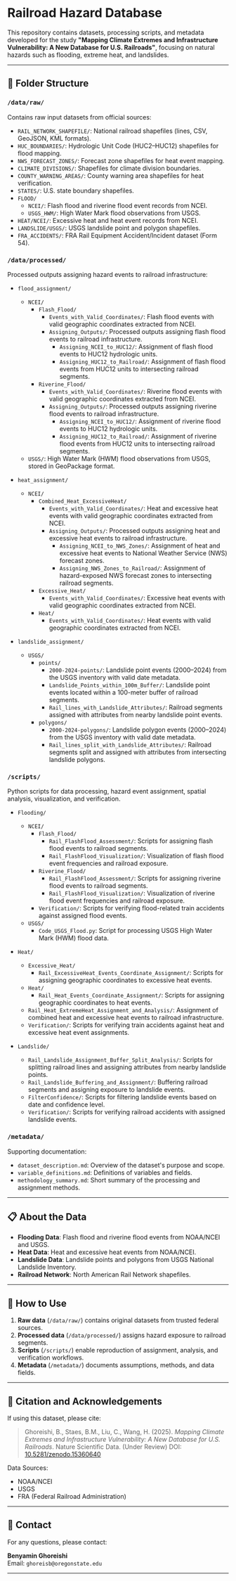 # Railroad Hazard Database

This repository contains datasets, processing scripts, and metadata developed for the study **"Mapping Climate Extremes and Infrastructure Vulnerability: A New Database for U.S. Railroads"**, focusing on natural hazards such as flooding, extreme heat, and landslides.

---

## 📁 Folder Structure

### `/data/raw/`
Contains raw input datasets from official sources:

- `RAIL_NETWORK_SHAPEFILE/`: National railroad shapefiles (lines, CSV, GeoJSON, KML formats).
- `HUC_BOUNDARIES/`: Hydrologic Unit Code (HUC2–HUC12) shapefiles for flood mapping.
- `NWS_FORECAST_ZONES/`: Forecast zone shapefiles for heat event mapping.
- `CLIMATE_DIVISIONS/`: Shapefiles for climate division boundaries.
- `COUNTY_WARNING_AREAS/`: County warning area shapefiles for heat verification.
- `STATES/`: U.S. state boundary shapefiles.
- `FLOOD/`
  - `NCEI/`: Flash flood and riverine flood event records from NCEI.
  - `USGS_HWM/`: High Water Mark flood observations from USGS.
- `HEAT/NCEI/`: Excessive heat and heat event records from NCEI.
- `LANDSLIDE/USGS/`: USGS landslide point and polygon shapefiles.
- `FRA_ACCIDENTS/`: FRA Rail Equipment Accident/Incident dataset (Form 54).

### `/data/processed/`
Processed outputs assigning hazard events to railroad infrastructure:

- `flood_assignment/`
  - `NCEI/`
    - `Flash_Flood/`
      - `Events_with_Valid_Coordinates/`: Flash flood events with valid geographic coordinates extracted from NCEI.
      - `Assigning_Outputs/`: Processed outputs assigning flash flood events to railroad infrastructure.
        - `Assigning_NCEI_to_HUC12/`: Assignment of flash flood events to HUC12 hydrologic units.
        - `Assigning_HUC12_to_Railroad/`: Assignment of flash flood events from HUC12 units to intersecting railroad segments.
    - `Riverine_Flood/`
      - `Events_with_Valid_Coordinates/`: Riverine flood events with valid geographic coordinates extracted from NCEI.
      - `Assigning_Outputs/`: Processed outputs assigning riverine flood events to railroad infrastructure.
        - `Assigning_NCEI_to_HUC12/`: Assignment of riverine flood events to HUC12 hydrologic units.
        - `Assigning_HUC12_to_Railroad/`: Assignment of riverine flood events from HUC12 units to intersecting railroad segments.
  - `USGS/`: High Water Mark (HWM) flood observations from USGS, stored in GeoPackage format.

  
- `heat_assignment/`
  - `NCEI/`
    - `Combined_Heat_ExcessiveHeat/`
      - `Events_with_Valid_Coordinates/`: Heat and excessive heat events with valid geographic coordinates extracted from NCEI.
      - `Assigning_Outputs/`: Processed outputs assigning heat and excessive heat events to railroad infrastructure.
        - `Assigning_NCEI_to_NWS_Zones/`: Assignment of heat and excessive heat events to National Weather Service (NWS) forecast zones.
        - `Assigning_NWS_Zones_to_Railroad/`: Assignment of hazard-exposed NWS forecast zones to intersecting railroad segments.
    - `Excessive_Heat/`
      - `Events_with_Valid_Coordinates/`: Excessive heat events with valid geographic coordinates extracted from NCEI.
    - `Heat/`
      - `Events_with_Valid_Coordinates/`: Heat events with valid geographic coordinates extracted from NCEI.


- `landslide_assignment/`
  - `USGS/`
    - `points/`
      - `2000-2024-points/`: Landslide point events (2000–2024) from the USGS inventory with valid date metadata.
      - `Landslide_Points_within_100m_Buffer/`: Landslide point events located within a 100-meter buffer of railroad segments.
      - `Rail_lines_with_Landslide_Attributes/`: Railroad segments assigned with attributes from nearby landslide point events.
    - `polygons/`
      - `2000-2024-polygons/`: Landslide polygon events (2000–2024) from the USGS inventory with valid date metadata.
      - `Rail_lines_split_with_Landslide_Attributes/`: Railroad segments split and assigned with attributes from intersecting landslide polygons.


### `/scripts/`
Python scripts for data processing, hazard event assignment, spatial analysis, visualization, and verification.

- `Flooding/`
  - `NCEI/`
    - `Flash_Flood/`
      - `Rail_FlashFlood_Assessment/`: Scripts for assigning flash flood events to railroad segments.
      - `Rail_FlashFlood_Visualization/`: Visualization of flash flood event frequencies and railroad exposure.
    - `Riverine_Flood/`
      - `Rail_FlashFlood_Assessment/`: Scripts for assigning riverine flood events to railroad segments.
      - `Rail_FlashFlood_Visualization/`: Visualization of riverine flood event frequencies and railroad exposure.
    - `Verification/`: Scripts for verifying flood-related train accidents against assigned flood events.
  - `USGS/`
    - `Code_USGS_Flood.py`: Script for processing USGS High Water Mark (HWM) flood data.

- `Heat/`
  - `Excessive_Heat/`
    - `Rail_ExcessiveHeat_Events_Coordinate_Assignment/`: Scripts for assigning geographic coordinates to excessive heat events.
  - `Heat/`
    - `Rail_Heat_Events_Coordinate_Assignment/`: Scripts for assigning geographic coordinates to heat events.
  - `Rail_Heat_ExtremeHeat_Assignment_and_Analysis/`: Assignment of combined heat and excessive heat events to railroad infrastructure.
  - `Verification/`: Scripts for verifying train accidents against heat and excessive heat event assignments.

- `Landslide/`
  - `Rail_Landslide_Assignment_Buffer_Split_Analysis/`: Scripts for splitting railroad lines and assigning attributes from nearby landslide points.
  - `Rail_Landslide_Buffering_and_Assignment/`: Buffering railroad segments and assigning exposure to landslide events.
  - `FilterConfidence/`: Scripts for filtering landslide events based on date and confidence level.
  - `Verification/`: Scripts for verifying railroad accidents with assigned landslide events.


### `/metadata/`
Supporting documentation:

- `dataset_description.md`: Overview of the dataset's purpose and scope.
- `variable_definitions.md`: Definitions of variables and fields.
- `methodology_summary.md`: Short summary of the processing and assignment methods.

---

## 📋 About the Data

- **Flooding Data**: Flash flood and riverine flood events from NOAA/NCEI and USGS.
- **Heat Data**: Heat and excessive heat events from NOAA/NCEI.
- **Landslide Data**: Landslide points and polygons from USGS National Landslide Inventory.
- **Railroad Network**: North American Rail Network shapefiles.

---

## 🔖 How to Use

1. **Raw data** (`/data/raw/`) contains original datasets from trusted federal sources.
2. **Processed data** (`/data/processed/`) assigns hazard exposure to railroad segments.
3. **Scripts** (`/scripts/`) enable reproduction of assignment, analysis, and verification workflows.
4. **Metadata** (`/metadata/`) documents assumptions, methods, and data fields.

---

## 🧾 Citation and Acknowledgements

If using this dataset, please cite:

> Ghoreishi, B., Staes, B.M., Liu, C., Wang, H. (2025). *Mapping Climate Extremes and Infrastructure Vulnerability: A New Database for U.S. Railroads*. Nature Scientific Data. (Under Review)
> DOI: [10.5281/zenodo.15360640](https://zenodo.org/records/15360650)

Data Sources:
- NOAA/NCEI
- USGS
- FRA (Federal Railroad Administration)

---

## 📩 Contact

For any questions, please contact:

**Benyamin Ghoreishi**  
Email: `ghoreisb@oregonstate.edu`

---
